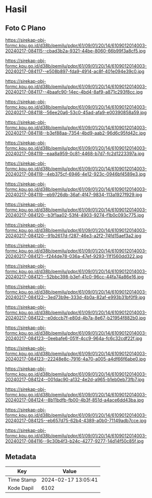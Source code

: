 # Hasil

## Foto C Plano

https://sirekap-obj-formc.kpu.go.id/d38b/pemilu/pdpr/61/09/01/20/14/6109012014003-20240217-084115--cbad3b2a-9321-44be-8060-66b99f3a8cf5.jpg

https://sirekap-obj-formc.kpu.go.id/d38b/pemilu/pdpr/61/09/01/20/14/6109012014003-20240217-084117--e508b897-fda9-4914-ac8f-401e094e39c0.jpg

https://sirekap-obj-formc.kpu.go.id/d38b/pemilu/pdpr/61/09/01/20/14/6109012014003-20240217-084117--4baafc90-14ec-4bd4-8af9-a871c293f8cc.jpg

https://sirekap-obj-formc.kpu.go.id/d38b/pemilu/pdpr/61/09/01/20/14/6109012014003-20240217-084118--56ee20a6-53c0-45ad-afa9-e00390858a59.jpg

https://sirekap-obj-formc.kpu.go.id/d38b/pemilu/pdpr/61/09/01/20/14/6109012014003-20240217-084118--b3ef88aa-7354-4bd9-aab2-96d6c95fd42c.jpg

https://sirekap-obj-formc.kpu.go.id/d38b/pemilu/pdpr/61/09/01/20/14/6109012014003-20240217-084119--eaa8a959-0c81-4468-b7d7-fc2d1223397a.jpg

https://sirekap-obj-formc.kpu.go.id/d38b/pemilu/pdpr/61/09/01/20/14/6109012014003-20240217-084119--4eb375cf-6946-4e12-923c-0946bf4589e3.jpg

https://sirekap-obj-formc.kpu.go.id/d38b/pemilu/pdpr/61/09/01/20/14/6109012014003-20240217-084119--eb9726db-36af-4f47-9834-113a1927f929.jpg

https://sirekap-obj-formc.kpu.go.id/d38b/pemilu/pdpr/61/09/01/20/14/6109012014003-20240217-084120--b3f1aa02-53f4-4903-9274-f1b0c093c775.jpg

https://sirekap-obj-formc.kpu.go.id/d38b/pemilu/pdpr/61/09/01/20/14/6109012014003-20240217-084120--91b2617d-f287-46e3-a2f2-74fd15aef3a2.jpg

https://sirekap-obj-formc.kpu.go.id/d38b/pemilu/pdpr/61/09/01/20/14/6109012014003-20240217-084121--f244de78-036a-47ef-9293-11f1560dd322.jpg

https://sirekap-obj-formc.kpu.go.id/d38b/pemilu/pdpr/61/09/01/20/14/6109012014003-20240217-084121--52bbc398-b3ef-41c0-96cc-44fa74a86e16.jpg

https://sirekap-obj-formc.kpu.go.id/d38b/pemilu/pdpr/61/09/01/20/14/6109012014003-20240217-084122--3ed73b9e-333d-4b0a-82af-e993b31bf0f9.jpg

https://sirekap-obj-formc.kpu.go.id/d38b/pemilu/pdpr/61/09/01/20/14/6109012014003-20240217-084122--e0dccb7f-e80d-4b7a-8e67-b21954f882b0.jpg

https://sirekap-obj-formc.kpu.go.id/d38b/pemilu/pdpr/61/09/01/20/14/6109012014003-20240217-084123--0eebafe6-051f-4cc9-964a-fc6c32cdf22f.jpg

https://sirekap-obj-formc.kpu.go.id/d38b/pemilu/pdpr/61/09/01/20/14/6109012014003-20240217-084123--22248e8c-7916-4a70-a005-a4df66f6abe0.jpg

https://sirekap-obj-formc.kpu.go.id/d38b/pemilu/pdpr/61/09/01/20/14/6109012014003-20240217-084124--001dac90-a132-4e2d-a965-b1eb0eb73fb7.jpg

https://sirekap-obj-formc.kpu.go.id/d38b/pemilu/pdpr/61/09/01/20/14/6109012014003-20240217-084124--8b11bdfb-fb00-4b3f-851d-a4ace6dd43ba.jpg

https://sirekap-obj-formc.kpu.go.id/d38b/pemilu/pdpr/61/09/01/20/14/6109012014003-20240217-084125--eb657d75-62b4-4389-a0b0-71149adb7cce.jpg

https://sirekap-obj-formc.kpu.go.id/d38b/pemilu/pdpr/61/09/01/20/14/6109012014003-20240217-084116--9c30b4f3-b24c-4277-9277-14d14f50c85f.jpg


## Metadata

| Key        | Value               |
| ---------- | ------------------- |
| Time Stamp | 2024-02-17 13:05:41 |
| Kode Dapil | 6102                |



